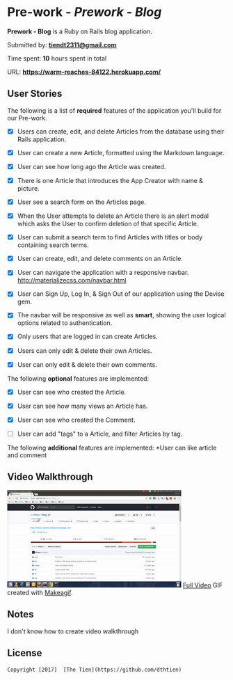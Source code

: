 # Pre-work - *Prework - Blog*

**Prework - Blog** is a Ruby on Rails blog application.

Submitted by: **tiendt2311@gmail.com**

Time spent: **10** hours spent in total

URL: **https://warm-reaches-84122.herokuapp.com/**

## User Stories

The following is a list of **required** features of the application you'll build for our Pre-work.

* [x] Users can create, edit, and delete Articles from the database using their Rails application.
* [x] User can create a new Article, formatted using the Markdown language.
* [x] User can see how long ago the Article was created.
* [x] There is one Article that introduces the App Creator with name & picture.
* [x] User see a search form on the Articles page.
* [x] When the User attempts to delete an Article there is an alert modal which asks the User to confirm deletion of that specific Article.
* [x] User can submit a search term to find Articles with titles or body containing search terms.
* [x] User can create, edit, and delete comments on an Article.
* [x] User can navigate the application with a responsive navbar.
      http://materializecss.com/navbar.html
* [x] User can Sign Up, Log In, & Sign Out of our application using the Devise gem.      
* [x] The navbar will be responsive as well as **smart**, showing the user logical options related to authentication.
* [x] Only users that are logged in can create Articles.
* [x] Users can only edit & delete their own Articles.
* [x] User can only edit & delete their own comments.


The following **optional** features are implemented:

* [x] User can see who created the Article.
* [x] User can see how many views an Article has.
* [x] User can see who created the Comment.
* [ ] User can add "tags" to a Article, and filter Articles by tag.


The following **additional** features are implemented:
*User can like article and comment


## Video Walkthrough 


![Video Walkthrough](public/prework.gif)
[Full Video](https://youtu.be/ivJdpNRnRc8)
GIF created with [Makeagif](http://makeagif.com).

## Notes

I don't know how to create video walkthrough

## License

    Copyright [2017]  [The Tien](https://github.com/dthtien)